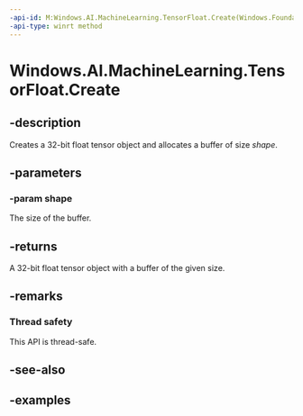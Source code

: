 ```yaml
---
-api-id: M:Windows.AI.MachineLearning.TensorFloat.Create(Windows.Foundation.Collections.IIterable{System.Int64})
-api-type: winrt method
---
```


<!-- Method syntax.
public TensorFloat TensorFloat.Create(IIterable<Int64> shape)
-->

# Windows.AI.MachineLearning.TensorFloat.Create

## -description
Creates a 32-bit float tensor object and allocates a buffer of size *shape*.

## -parameters
### -param shape
The size of the buffer.

## -returns
A 32-bit float tensor object with a buffer of the given size.

## -remarks

### Thread safety
This API is thread-safe.

## -see-also

## -examples
